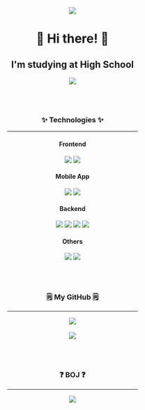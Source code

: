 <div align="center">
	<img src="https://capsule-render.vercel.app/api?type=waving&color=timeGradient&height=180&section=header&text=jwkwon's%20GitHub!&fontSize=90" />
</div>

<h1 align="center">👋 Hi there! 👋</h1>

<h2 align="center">I'm studying at High School</h2>

<div align="center">
	<img src="https://github-widgetbox.vercel.app/api/profile?username=jwkwon0817&data=followers,repositories,stars,commits" />
</div>

<br /><br />

<h3 align="center">✨ Technologies ✨</h3>
<div align="center">
	<hr width="300px"/>
	<!-- Frontend Technologies -->
	<h4 align="center">Frontend</h4>
	<img src="https://img.shields.io/badge/React-61DAFB?style=for-the-badge&logo=React&logoColor=white" />
	<img src="https://img.shields.io/badge/Next.js-000000?style=for-the-badge&logo=Next.js&logoColor=white" />
	<!-- App Techonologies -->
	<h4 align="center">Mobile App</h4>
	<img src="https://img.shields.io/badge/React%20Native-61DAFB?style=for-the-badge&logo=React&logoColor=white" />
	<img src="https://img.shields.io/badge/Swift-F05138?style=for-the-badge&logo=Swift&logoColor=white" />
	<!-- Backend Technologies -->
	<h4 align="center">Backend</h4>
	<img src="https://img.shields.io/badge/Spring%20Boot-6DB33F?style=for-the-badge&logo=Spring%20Boot&logoColor=white" />
	<img src="https://img.shields.io/badge/FastAPI-009688?style=for-the-badge&logo=FastAPI&logoColor=white" />
	<img src="https://img.shields.io/badge/NestJS-E0234E?style=for-the-badge&logo=NestJS&logoColor=white" />
	<img src="https://img.shields.io/badge/TypeORM-FF5A5F?style=for-the-badge&logo=TypeORM&logoColor=white" />
	<!-- Additional Technologies -->
	<h4 align="center">Others</h4>
	<img src="https://img.shields.io/badge/Automation-00AA13?style=for-the-badge&logo=Automation&logoColor=white" />
	<img src="https://img.shields.io/badge/Image%20Generation-FF9900?style=for-the-badge&logo=Image%20Generation&logoColor=white" />
</div>

<br /><br />

<h3 align="center">🗒️ My GitHub 🗒️</h3>
<div align="center">
	<hr width="300px;" />
	<img src="https://github-readme-stats.vercel.app/api/top-langs/?username=jwkwon0817&layout=compact" />
	<br /><br />
	<img src="https://github-readme-stats.vercel.app/api?username=jwkwon0817&show_icons=true" />
</div>

<br /><br />

<h3 align="center">❓ BOJ ❓</h3>
<div align="center">
	<hr width="300px;" />
	<img src="http://mazassumnida.wtf/api/v2/generate_badge?boj=jwkwon"/>
</div>
